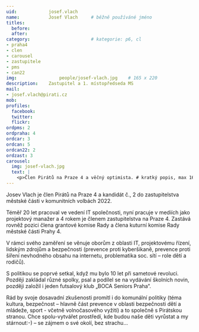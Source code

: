 ```yaml
---
uid:            josef.vlach
name:           Josef Vlach  	# běžně používáné jméno
titles:
  before:
  after:
category:                       # kategorie: p6, cl
- praha4
- clen
- carousel
- zastupitele
- pms
- can22
img: 		        people/josef-vlach.jpg    # 165 x 220
description:    Zastupitel a 1. místopředseda MS
mail:
- josef.vlach@pirati.cz
mob: 			
profiles:
  facebook:
  twitter: 
  flickr: 
ordpms: 2
ordpraha: 4
ordcar: 3
ordcan: 5
ordcan22: 2
ordzast: 3
carousel:
  img: josef-vlach.jpg
  text: |
    <p>Člen Pirátů na Praze 4 a věčný optimista. # kratký popis, max 160 znaků.</p>
---
```


Josev Vlach je člen Pirátů na Praze 4 a kandidát č., 2 do zastupitelstva městské části v komunitních volbách 2022.

Téměř 20 let pracoval ve vedení IT společnosti, nyní pracuje v mediích jako projektový manažer a 4 rokem je členem zastupitelstva na Praze 4. Zastává rovněž pozici člena grantové komise Rady a člena kuturní komise Rady městské části Prahy 4. 

V rámci svého zaměření se věnuje oborům z oblasti IT, projektovému řízení, lidským zdrojům a bezpečnosti (prevence proti kyberšikaně, prevence proti šíření nevhodného obsahu na internetu, problematika soc. sítí – role dětí a rodičů).

S politikou se poprvé setkal, když mu bylo 10 let při sametové revoluci. Později zakládal různé spolky, psal a podílel se na vydávání školních novin, později založil i jeden futsalový klub „BOCA Seniors Praha“.

Rád by svoje dosavadní zkušenosti promítl i do komunální politiky (téma kultura, bezpečnost – hlavně část prevence v oblasti bezpečnosti dětí a mládeže, sport - včetně volnočasového vyžití) a to společně s Pirátskou stranou. Chce spolu-vytvářet prostředí, kde budou naše děti vyrůstat a my stárnout:-) – se zájmem o své okolí, bez strachu…
